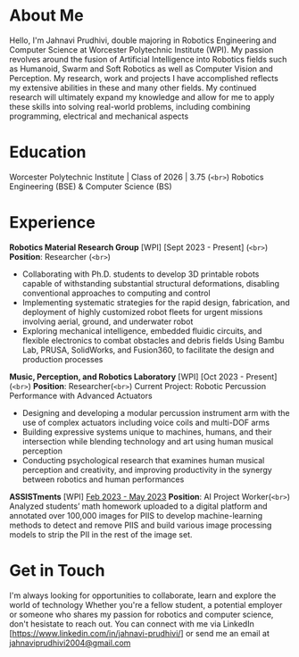 # About Me

Hello, I'm Jahnavi Prudhivi, double majoring in Robotics Engineering and Computer Science at Worcester Polytechnic Institute (WPI). 
My passion revolves around the fusion of Artificial Intelligence into Robotics fields such as Humanoid, Swarm and Soft Robotics as well as Computer Vision
and Perception. My research, work and projects I have accomplished reflects my extensive abilities in these and many other fields. My continued research will 
ultimately expand my knowledge and allow for me to apply these skills into solving real-world problems, including combining programming, electrical and
mechanical aspects

# Education
Worcester Polytechnic Institute | Class of 2026 | 3.75 (`<br>`)
Robotics Engineering (BSE) & Computer Science (BS)

# Experience
**Robotics Material Research Group** [WPI] [Sept 2023 - Present] (`<br>`)
**Position**: Researcher (`<br>`)
- Collaborating with Ph.D. students to develop 3D printable robots capable of withstanding substantial structural deformations, disabling conventional approaches to computing and control
- Implementing systematic strategies for the rapid design, fabrication, and deployment of highly customized robot fleets for urgent missions involving aerial, ground, and underwater robot
- Exploring mechanical intelligence, embedded fluidic circuits, and flexible electronics to combat obstacles and debris fields 
Using Bambu Lab, PRUSA, SolidWorks, and Fusion360, to facilitate the design and production processes

**Music, Perception, and Robotics Laboratory** [WPI] [Oct 2023 - Present]  (`<br>`)
**Position**: Researcher(`<br>`)
Current Project: Robotic Percussion Performance with Advanced Actuators
- Designing and developing a modular percussion instrument arm with the use of complex actuators including voice coils and multi-DOF arms
- Building expressive systems unique to machines, humans, and their intersection while blending technology and art using human musical perception
- Conducting psychological research that examines human musical perception and creativity, and improving productivity in the synergy between robotics and human performances

**ASSISTments** [WPI] [Feb 2023 - May 2023](`<br>`)
**Position**: AI Project Worker(`<br>`)
Analyzed students’ math homework uploaded to a digital platform and annotated over 100,000 images for PIIS to develop machine-learning methods to detect and remove PIIS and build various image processing models to strip the PII in the rest of the image set.

# Get in Touch
I'm always looking for opportunities to collaborate, learn and explore the world of technology
Whether you're a fellow student, a potential employer or someone who shares my passion for robotics and computer science, don't hesistate to reach out.
You can connect with me via LinkedIn [https://www.linkedin.com/in/jahnavi-prudhivi/] or send me an email at jahnaviprudhivi2004@gmail.com
